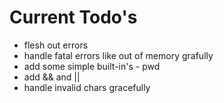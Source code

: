 # Current Todo's
* flesh out errors
* handle fatal errors like out of memory grafully
* add some simple built-in's - pwd
* add && and ||
* handle invalid chars gracefully

